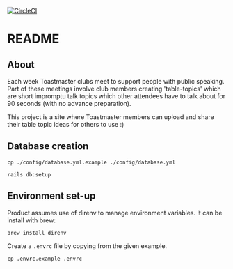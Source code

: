 [![CircleCI](https://circleci.com/gh/Mentessi/toastmasters.svg?style=svg)](https://circleci.com/gh/Mentessi/toastmasters)

# README

## About

Each week Toastmaster clubs meet to support people with public speaking. Part of these meetings involve club members creating 'table-topics' which are short impromptu talk topics which other attendees have to talk about for 90 seconds (with no advance preparation).

This project is a site where Toastmaster members can upload and share their table topic ideas for others to use :)

## Database creation

```
cp ./config/database.yml.example ./config/database.yml

rails db:setup

```

## Environment set-up

Product assumes use of direnv to manage environment variables. It can be install with brew:

```
brew install direnv
```

Create a `.envrc` file by copying from the given example.

```
cp .envrc.example .envrc

```



